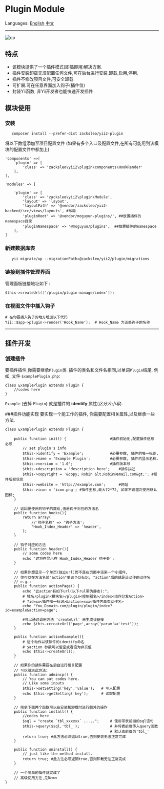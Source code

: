 # Plugin Module

Languages: [English](https://github.com/zacksleo/yii2-plugin/blob/master/README.md) [中文](#)

---
![cp](http://i.minus.com/ibnW5OhPBsUboA.jpg)
## 特点
* 该模块提供了一个插件模式(即插即用)解决方案.
* 插件安装卸载无须配置任何文件,可在后台进行安装,卸载,启用,停用.
* 插件不修改项目文件,可安全卸载
* 可扩展.可在任意界面加入钩子(插件位)
* 封装Yii函数, 非Yii开发者也能快速开发插件

## 模块使用
### 安装

```
   composer install --prefer-dist zacksleo/yii2-plugin   
```   

将以下数组添加至项目配置文件 (如果有多个入口及配置文件,在所有可能用到该模块的配置文件中都加上)

    
    'components' =>[
        'plugin' => [
            'class' => 'zacksleo\yii2\plugin\components\HookRender'
        ],
    ],
    
    'modules' => [
    
        'plugin' => [
            'class' => 'zacksleo\yii2\plugin\Module',
            'layout' => 'layout',
            'layoutPath' => '@vendor/zacksleo/yii2-backend/src/views/layouts', #布局
            'pluginRoot' => '@vendor/moguyun-plugins/', ##放置插件的namespace目录
            'pluginNamespace' => '@moguyun/plugins',  ##放置插件的namespace
        ],  
    ]

### 新建数据库表

```
   yii migrate/up --migrationPath=@zacksleo/yii2/plugin/migrations
```   

### 链接到插件管理界面

管理面板链接地址如下 :
    
    $this->createUrl(['/plugin/plugin-manage/index']);
    
### 在视图文件中插入钩子

    # 在你要插入钩子的地方增加以下代码
    Yii::$app->plugin->render('Hook_Name');  # Hook_Name 为该处钩子的名称
    
---

## 插件开发
### 创建插件
要插件插件,你需要继承`Plugin`类.
插件的类名和文件名相同,以单词`Plugin`结尾.
例如, 文件 `ExamplePlugin.php`:
    
    class ExamplePlugin extends Plugin {
        //codes here
    }
`Example` (去掉 `Plugin`) 就是插件的 __identify__ 属性(_区分大小写_).

###插件功能实现
要实现一个能工作的插件, 你需要配置相关属性,以及继承一些方法.

    class ExamplePlugin extends Plugin {
        
        public function init() {                    #插件初始化,配置插件信息 必须
            // set plugin's info
            $this->identify = 'Example';            #必要参数, 插件的唯一标识.
            $this->name = 'Example Plugin';         #必要参数, 插件的显示名称.
            $this->version = '1.0';                 #插件版本号
            $this->description = 'description here';    #插件描述
            $this->copyright = '&copy; Robin &lt;Robin@email.com&gt;'; #插件版权信息
            $this->website = 'http://example.com';      #网站
            $this->icon = 'icon.png'; #插件图标,最大72*72, 如果不设置将使用默认图标;
        }
        
        // 返回要使用的钩子的数组,值是钩子对应的方法名
        public function hooks(){
            return array(
                //'钩子名称' => '钩子方法';
                'Hook_Index_Header' => 'header',
            );
        }
        
        // 钩子对应的方法
        public function header(){
            // some codes here
            echo '这将在显示在 Hook_Index_Header 钩子处';
        }
        
        // 如果你想显示一个单页(独立url)而不是在页面中渲染一个小组件,
        // 你可以在方法名前"action"单词予以标识, "action"后的就是该动作的动作名
        // e.g.:
        public function actionPage() {
            echo "此action有如下url(以下rul带伪静态):";
            # 域名/plugin<模块名>/plugin<控制器名>/index<动作分发Action>
            # ?id=xx<插件唯一标识>&action=xxx<插件内单页动作名>
            echo "You_Domain.com/plugin/plugin/index?id=example&action=page";

            #可以通过调用方法 'createUrl' 来生成该链接
            echo $this->createUrl('page',array('param'=>'test'));
        }
        
        public function actionExample(){
            # 这个动作以该插件的identify命名
            # $action 参数可以留空或者设为非真值
            echo $this->createUrl();
        }

        // 如果你的插件需要在后台进行相关配置
        // 可以继承此方法:
        public function admincp() {
            // You can put codes here.
            // Like some inputs
            $this->setSetting('key','value');   # 写入配置
            echo $this->getSetting('key');      # 读取配置
        }
        
        // 继承下面两个函数可以在安装和卸载时进行额外的操作
        public function install() {
            //codes here
            $sql = "create `tbl_xxxxxx` .....";     # 使用带表前缀的sql语句
            $this->query($sql,'tbl_');              # 并将表前缀传入query函数
                                                    # 默认表前缀为'tbl_'
            return true; #此方法必须返回true,否则安装无法正常完成
        }
        
        public function uninstall() {
            // just like the method install.
            return true; #此方法必须返回true,否则卸载无法正常完成
        }
        
        // 一个简单的插件就完成了
        // 高级使用方法,见Demo
    }